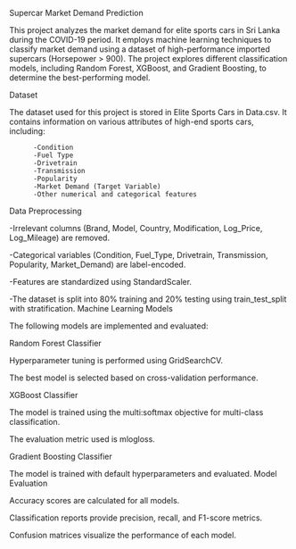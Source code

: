Supercar Market Demand Prediction

This project analyzes the market demand for elite sports cars in Sri Lanka during the COVID-19 period. It employs machine learning techniques to classify market demand using a dataset of high-performance imported supercars (Horsepower > 900). The project explores different classification models, including Random Forest, XGBoost, and Gradient Boosting, to determine the best-performing model.

Dataset

The dataset used for this project is stored in Elite Sports Cars in Data.csv. It contains information on various attributes of high-end sports cars, including:

          -Condition
          -Fuel Type
          -Drivetrain
          -Transmission
          -Popularity
          -Market Demand (Target Variable)
          -Other numerical and categorical features



Data Preprocessing

   -Irrelevant columns (Brand, Model, Country, Modification, Log_Price, Log_Mileage) are removed.

   -Categorical variables (Condition, Fuel_Type, Drivetrain, Transmission, Popularity, Market_Demand) are label-encoded.

   -Features are standardized using StandardScaler.

   -The dataset is split into 80% training and 20% testing using train_test_split with stratification.
Machine Learning Models

The following models are implemented and evaluated:

Random Forest Classifier

Hyperparameter tuning is performed using GridSearchCV.

The best model is selected based on cross-validation performance.

XGBoost Classifier

The model is trained using the multi:softmax objective for multi-class classification.

The evaluation metric used is mlogloss.

Gradient Boosting Classifier

The model is trained with default hyperparameters and evaluated.
Model Evaluation

Accuracy scores are calculated for all models.

Classification reports provide precision, recall, and F1-score metrics.

Confusion matrices visualize the performance of each model.
